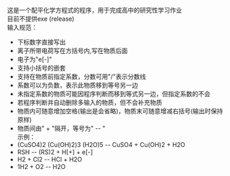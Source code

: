 这是一个配平化学方程式的程序，用于完成高中的研究性学习作业\
目前不提供exe (release)\
输入规范：
- 下标数字直接写出
- 离子所带电荷写在方括号内,写在物质后面
- 电子为"e[-]"
- 支持小括号的嵌套
- 支持在物质前指定系数，分数可用"/"表示分数线
- 系数可以为负数，表示此物质移到等号另一边
- 未指定系数的物质可能因程序判断而移到等式另一边，但指定系数的不会
- 若程序判断并自动删除多输入的物质，但不会补充物质
- 物质内可随意增加空格(输出是会省略)，物质末可随意增减右括号(输出时保持原样)
- 物质间由" + "隔开，等号为" -- "\
示例：
- (CuSO4)2 (Cu(OH)2)3 (H2O)5 -- CuSO4 + Cu(OH)2 + H2O
- RSH -- (RS)2 + H[+] + e[-]
- H2 + Cl2 -- HCl + H2O
- 1H2 + O2 -- H2O